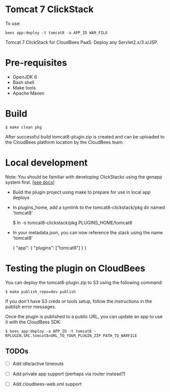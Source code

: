# Tomcat 7 ClickStack

To use: 

    bees app:deploy -t tomcat8 -a APP_ID WAR_FILE

Tomcat 7 ClickStack for CloudBees PaaS. Deploy any Servlet2.x/3.x/JSP.

# Pre-requisites

* OpenJDK 6
* Bash shell
* Make tools
* Apache Maven

# Build 

    $ make clean pkg

After successful build tomcat8-plugin.zip is created and can be uploaded to the CloudBees platform location by the CloudBees team.

# Local development

Note: You should be familiar with developing ClickStacks using the genapp system first. \[[see docs](http://genapp-docs.cloudbees.com/quickstart.html)\]

* Build the plugin project using make to prepare for use in local app deploys
* In plugins\_home, add a symlink to the tomcat8-clickstack/pkg dir named 'tomcat8'

  $ ln -s tomcat8-clickstack/pkg PLUGINS\_HOME/tomcat8

* In your metadata.json, you can now reference the stack using the name 'tomcat8'

    { "app": {  "plugins": ["tomcat8"] } }

# Testing the plugin on CloudBees

You can deploy the tomcat8-plugin.zip to S3 using the following command:

    $ make publish_repo=dev publish

If you don't have S3 creds or tools setup, follow the instructions in the publish error messages.

Once the plugin is published to a public URL, you can update an app to use it with the CloudBees SDK:

    $ bees app:deploy -a APP_ID -t tomcat8 -RPLUGIN.SRC.tomcat8=URL_TO_YOUR_PLUGIN_ZIP PATH_TO_WARFILE


## TODOs
- [ ] Add idle/active timeouts
- [ ] Add private app support (perhaps via router instead?)
- [ ] Add cloudbees-web.xml support

